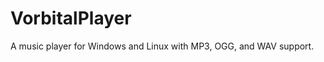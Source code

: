 VorbitalPlayer
==============

A music player for Windows and Linux with MP3, OGG, and WAV support.
